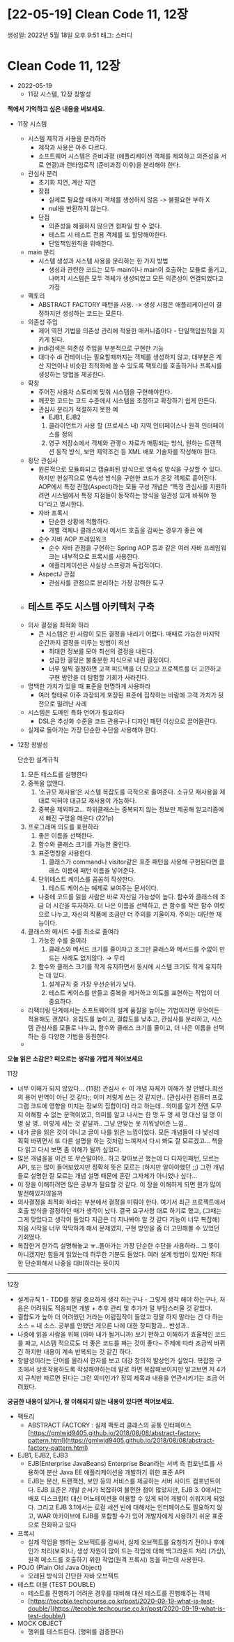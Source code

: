 # [22-05-19] Clean Code 11, 12장

생성일: 2022년 5월 18일 오후 9:51
태그: 스터디

# Clean Code 11, 12장

- 2022-05-19
    - 11장 시스템, 12장 창발성

**책에서 기억하고 싶은 내용을 써보세요.**

- 11장 시스템
    - 시스템 제작과 사용을 분리하라
        - 제작과 사용은 아주 다르다.
        - 소프트웨어 시스템은 준비과정 (애플리케이션 객체를 제외하고 의존성을 서로 연결)과 런타임로직 (준비과정 이후)을 분리해야 한다.
    - 관심사 분리
        - 초기화 지연, 계산 지연
        - 장점
            - 실제로 필요할 때까지 객체를 생성하지 않음 -> 불필요한 부하 X
            - null을 반환하지 않는다.
        - 단점
            - 의존성을 해결하지 않으면 컴파일 할 수 없다.
            - 테스트 시 테스트 전용 객체를 또 할당해야한다.
            - 단일책임원칙을 위배한다.
    - main 분리
        - 시스템 생성과 시스템 사용을 분리하는 한 가지 방법
            - 생성과 관련한 코드는 모두 main이나 main이 호출하는 모듈로 옮기고, 나머지 시스템은 모두 객체가 생성되었고 모든 의존성이 연결되었다고 가정
    - 팩토리
        - ABSTRACT FACTORY 패턴을 사용. -> 생성 시점은 애플리케이션이 결정하지만 생성하는 코드는 모른다.
    - 의존성 주입
        - 제어 역전 기법을 의존성 관리에 적용한 매커니즘이다 - 단일책임원칙을 지키게 된다.
        - jndi검색은 의존성 주입을 부분적으로 구현한 기능
        - 대다수 di 컨테이너는 필요할때까지는 객체를 생성하지 않고, 대부분은 계산 지연이나 비슷한 최적화에 쓸 수 있도록 팩토리를 호출하거나 프록시를 생성하는 방법을 제공한다.
    - 확장
        - 주어진 사용자 스토리에 맞춰 시스템을 구현해야한다.
        - 깨끗한 코드는 코드 수준에서 시스템을 조정하고 확장하기 쉽게 만든다.
        - 관심사 분리가 적절하지 못한 예
            - EJB1, EJB2
            1. 클라이언트가 사용 할 (프로세스 내) 지역 인터페이스나 원격 인터페이스를 정의
            2. 영구 저장소에서 객체와 관곟ㅇ 자료가 매핑되는 방식, 원하는 트랜잭션 동작 방식, 보안 제약조건 등 XML 배포 기술자를 작성해야 한다.
    - 횡단 관심사
        - 원론적으로 모듈화되고 캡슐화된 방식으로 영속성 방식을 구상할 수 있다. 하지만 현실적으로 영속성 방식을 구현한 코드가 온갖 객체로 흩어진다. AOP에서 특정 관점(Aspect)라는 모듈 구성 개념은 “특정 관심사를 지원하려면 시스템에서 특정 지점들이 동작하는 방식을 일관성 있게 바꿔야 한다”라고 명시한다.
        - 자바 프록시
            - 단순한 상황에 적합하다.
            - 개별 객체나 클래스에서 메서드 호출을 감싸는 경우가 좋은 예
        - 순수 자바 AOP 프레임워크
            - 순수 자바 관점을 구현하는 Spring AOP 등과 같은 여러 자바 프레임워크는 내부적으로 프록시를 사용한다.
            - 애플리케이션은 사실상 스프링과 독립적이다.
        - AspectJ 관점
            - 관심사를 관점으로 분리하는 가장 강력한 도구
    - 테스트 주도 시스템 아키텍처 구축
        - 
    - 의사 결정을 최적화 하라
        - 큰 시스템은 한 사람이 모든 결정을 내리기 어렵다. 때때로 가능한 마지막 순간까지 결정을 미루는 방법이 최선
            - 최대한 정보를 모아 최선의 결정을 내린다.
            - 성급한 결정은 불충분한 지식으로 내린 결정이다.
            - 너무 일찍 결정하면 고객 피드백을 더 모으고 프로젝트를 더 고민하고 구현 방안을 더 탐험할 기회가 사라진다.
    - 명백한 가치가 있을 때 표준을 현명하게 사용하라
        - 여러 형태로 아주 과장되게 포장된 표준에 집착하는 바람에 고객 가치가 뒷전으로 밀려난 사례
    - 시스템은 도메인 특화 언어가 필요하다
        - DSL은 추상화 수준을 코드 관용구나 디자인 패턴 이상으로 끌어올린다.
    - 실제로 돌아가는 가장 단순한 수단을 사용해야 한다.
- 12장 창발성
    
    단순한 설계규칙
    
    1. 모든 테스트를 실행한다
    2. 중복을 없앤다.
        1. ‘소규모 재사용’은 시스템 복잡도를 극적으로 줄여준다. 소규모 재사용을 제대로 익혀야 대규모 재사용이 가능하다.
        2. 중복을 제외하고… 하위클래스는 중복되지 않는 정보만 제공해 알고리즘에서 빠진 구멍을 메운다 (221p)
    3. 프로그래머 의도를 표현하라
        1. 좋은 이름을 선택한다.
        2. 함수와 클래스 크기를 가능한 줄인다.
        3. 표준명칭을 사용한다.
            1. 클래스가 command나 visitor같은 표준 패턴을 사용해 구현된다면 클래스 이름에 패턴 이름을 넣어준다.
        4. 단위테스트 케이스를 꼼꼼히 작성한다.
            1. 테스트 케이스는 예제로 보여주는 문서이다.
        - 나중에 코드를 읽을 사람은 바로 자신일 가능성이 높다. 함수와 클래스에 조금 더 시간을 투자하자. 더 나은 이름을 선택하고, 큰 함수를 작은 함수 여럿으로 나누고, 자신의 작품에 조금만 더 주의를 기울이자. 주의는 대단한 재능이다.
    4. 클래스와 메서드 수를 최소로 줄여라
        1. 가능한 수를 줄여라
            1. 클래스와 메서드 크기를 줄이자고 조그만 클래스와 메서드를 수없이 만드는 사례도 없지않다. → 무리
        2. 함수와 클래스 크기를 작게 유지하면서 동시에 시스템 크기도 작게 유지하는 데 있다.
            1. 설계규칙 중 가장 우선순위가 낮다.
            2. 테스트 케이스를 만들고 중복을 제거하고 의도를 표현하는 작업이 더 중요하다.
    - 리팩터링 단계에서는 소프트웨어의 설계 품질을 높이는 기법이라면 무엇이든 적용해도 괜찮다. 응집도를 높이고, 결합도를 낮추고, 관심사를 분리하고, 시스템 관심사를 모듈로 나누고, 함수와 클래스 크기를 줄이고, 더 나은 이름을 선택하는 등 다양한 기법을 동원한다.
    - 

**오늘 읽은 소감은? 떠오르는 생각을 가볍게 적어보세요**

11장

- 너무 이해가 되지 않았다… (11장) 관심사 ← 이 개념 자체가 이해가 잘 안됐다.최선의 용어 번역이 아닌 것 같다;; 이미 저렇게 쓰는 것 같지만.. [관심사란 컴퓨터 프로그램 코드에 영향을 미치는 정보의 집합이다] 라고 하는데.. 의미를 알기 전엔 도무지 이해할 수 없는 문맥이었고, 의미를 알고 나서는 한 명 두 명 세 명 대신 일 명 이 명 삼 명.. 이렇게 세는 것 같달까.. 그냥 안맞는 옷 끼워넣어준 느낌..
- 내가 글을 읽은 것이 아니고 글이 나를 읽은 느낌이었다. 모든 개념들이 다 낯선데 휙휙 바뀌면서 또 다른 설명을 하는 것처럼 느껴져서 다시 봐도 잘 모르겠고… 책을 다 읽고 다시 보면 좀 이해가 될까 싶었다.
- 많은 개념을을 이건 또 무슨말이야.. 하고 찾아보곤 했는데 다 디자인패턴, 모르는 API, 또는 많이 들어보았지만 정확히 뜻은 모르는 (하지만 알아야했던 ;;) 그런 개념들로 설명한 잘 모르는 개념 설명 때문에 혼란 그자체가 아니었나 싶다…
- 이 장을 이해하려면 많은 공부가 필요할 것 같다. 이 장을 이해하게 되면 뭔가 많이 발전해있지않을까
- 의사결정을 최적화 하라는 부분에서 결정을 미뤄야 한다. 여기서 최근 프로젝트에서 호출 방식을 결정하던 때가 생각이 났다. 결국 요구사항 대로 하기로 했고, (그때는 그게 맞았다고 생각이 들었다 지금은 더 지나봐야 알 것 같다 기능이 너무 복잡해) 처음 시작을 너무 딱딱하게 해서 문제였지, 구현 방안을 좀 더 고민해볼 수 있었던 기회였다.
- 복잡한거 한가득 설명해놓고 ㅠ..돌아가는 가장 단순한 수단을 사용하라.. 그 뜻이 아니겠지만 힘들게 읽었는데 허무한 기분도 들었다. 여러 설계 방법이 있지만 최대한 단순화해서 나중을 대비하라는 뜻이지

---

12장

- 설계규칙 1 - TDD를 정말 중요하게 생각 하는구나 - 그렇게 생각 해야 하는구나, 처음은 어려워도 적응되면 개발 + 추후 관리 및 추가가 덜 부담스러울 것 같았다.
- 결합도가 높아 더 어려웠던 거라는 어림짐작이 들었고 정말 하지 말라는 건 다 하는 소스 = 내 소스. 공부를 안했던 게으른 나에 대한 창피함과… 반성과..
- 나중에 읽을 사람을 위해 (아마 내가 될거니까) 보기 편하고 이해하기 효율적인 코드를 짜고, 시스템 적으로도 더 좋은 코드를 짜는 것이 좋다~ 주제에 따라 조금씩 바뀌긴 하지만 내용이 계속 반복되는 것 같긴 하다.
- 창발성이라는 단어를 몰라서 한자를 보고 대강 창의적 발상인가 싶었다. 복잡한 구조에서 상호작용하도록 작성해야하는데 말로 하면 복잡해보이지만 알고보면 저 4가지 규칙만 따르면 된다는 그런 의미인가? 장의 제목과 내용을 연관시키기는 조금 어려웠다.

**궁금한 내용이 있거나, 잘 이해되지 않는 내용이 있다면 적어보세요.**

- 팩토리
    - ABSTRACT FACTORY : 실제 팩토리 클래스의 공통 인터페이스 [https://gmlwjd9405.github.io/2018/08/08/abstract-factory-pattern.html](https://gmlwjd9405.github.io/2018/08/08/abstract-factory-pattern.html)
- EJB1, EJB2, EJB3
    - EJB(Enterprise JavaBeans) Enterprise Bean라는 서버 측 컴포넌트를 사용하여 분산 Java EE 애플리케이션을 개발하기 위한 표준 API
    - EJB는 분산, 트랜잭션, 보안 등의 서비스를 제공하는 서버 사이드 컴포넌트이다. EJB 표준은 개발 순서가 복잡하여 불편한 점이 많았지만, EJB 3. 0에서는 배포 디스크립터 대신 어노테이션을 이용할 수 있게 되어 개발이 쉬워지게 되었다. 그리고 EJB 3.1에서는 로컬 세션 빈에 대해서는 인터페이스도 필요하지 않고, WAR 아카이브에 EJB를 포함할 수가 있어 개발자에게 사용하기 쉬운 표준으로 진화하고 있다
- 프록시
    - 실제 작업을 행하는 오브젝트를 감싸서, 실제 오브젝트를 요청하기 전이나 후에 인가 처리(보호)나, 생성 자원이 많이 드는 작업에 대해 백그라운드 처리 (가상), 원격 메소드를 호출하기 위한 작업(원격 프록시) 등을 하는데 사용한다.
- POJO (Plain Old Java Object)
    - 오래된 방식의 간단한 자바 오브젝트
- 테스트 더블 (TEST DOUBLE)
    - 테스트를 진행하기 어려운 경우를 대비해 대신 테스트를 진행해주는 객체
    - [https://tecoble.techcourse.co.kr/post/2020-09-19-what-is-test-double/](https://tecoble.techcourse.co.kr/post/2020-09-19-what-is-test-double/)
- MOCK OBJECT
    - 행위를 테스트한다. (행위를 검증한다)